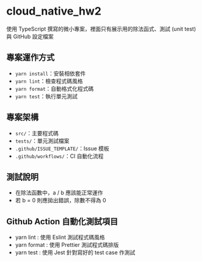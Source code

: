 # cloud_native_hw2
使用 TypeScript 撰寫的微小專案，裡面只有展示用的除法函式、測試 (unit test) 與 GitHub 設定檔案

## 專案運作方式
- `yarn install`：安裝相依套件
- `yarn lint`：檢查程式碼風格
- `yarn format`：自動格式化程式碼
- `yarn test`：執行單元測試

## 專案架構
- `src/`：主要程式碼
- `tests/`：單元測試檔案
- `.github/ISSUE_TEMPLATE/`：Issue 模板
- `.github/workflows/`：CI 自動化流程

## 測試說明
- 在除法函數中，a / b 應該能正常運作
- 若 b = 0 則應拋出錯誤，除數不得為 0

## Github Action 自動化測試項目
- yarn lint : 使用 Eslint 測試程式碼風格
- yarn format : 使用 Prettier 測試程式碼排版
- yarn test : 使用 Jest 針對寫好的 test case 作測試
